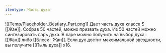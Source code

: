 ```yaml
---
itemtype: Часть духа
---
```

![[Temp/Placeholder_Bestiary_Part.png]]
Дает часть духа класса S [[Жан]]. Собрав 50 частей, можно призвать духа. Из 50 частей можно синтезировать ларь духа. В ларе можно получить на выбор духа: [[Жан]] либо [[Блеск · Жан]]. Если дух достиг максимальной звездности, вы получите [[Пыль духа]] х16.
